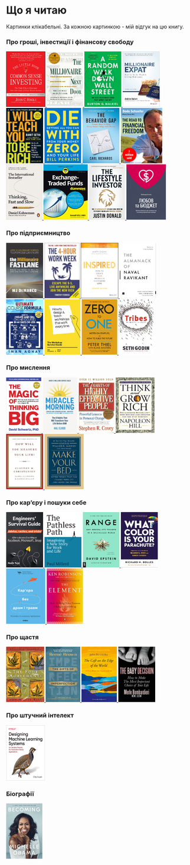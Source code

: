 # Що я читаю

Картинки клікабельні. За кожною картинкою - мій відгук на цю книгу.

### Про гроші, інвестиції і фінансову свободу

<p>
  <a href="./texts/the_little_book_of_common_sense_investing.md">
    <img src="./images/the_little_book_of_common_sense_investing.jpg" height="150">
  </a>
  <a href="./texts/the_millionaire_next_door.md">
    <img src="./images/the_millionaire_next_door.jpg" height="150">
  </a>
  <a href="./texts/a_random_walk_down_wall_street.md">
    <img src="./images/a_random_walk_down_wall_street.jpg" height="150">
  </a>
  <a href="./texts/millionaire_expat.md">
    <img src="./images/millionaire_expat.jpg" height="150">
  </a>
  <a href="./texts/i_will_teach_you_to_be_rich.md">
    <img src="./images/i_will_teach_you_to_be_rich.jpg" height="150">
  </a>
  <a href="./texts/die_with_zero.md">
    <img src="./images/die_with_zero.jpg" height="150">
  </a>
  <a href="./texts/the_behavior_gap.md">
    <img src="./images/the_behavior_gap.jpg" height="150">
  </a>
  <a href="./texts/the_road_to_financial_freedom.md">
    <img src="./images/the_road_to_financial_freedom.jpg" height="150">
  </a>
  <a href="./texts/thinking_fast_and_slow.md">
    <img src="./images/thinking_fast_and_slow.jpg" height="150">
  </a>
  <a href="./texts/exchange_traded_funds_for_dummies.md">
    <img src="./images/exchange_traded_funds_for_dummies.jpg" height="150">
  </a>
  <a href="./texts/the_lifestyle_investor.md">
    <img src="./images/the_lifestyle_investor.jpg" height="150">
  </a>
  <a href="./texts/liubov_ta_biudzhet.md">
    <img src="./images/liubov_ta_biudzhet.jpg" height="150">
  </a>
</p>

### Про підприємництво

<p>
  <a href="./texts/the_millionaire_fastlane.md">
    <img src="./images/the_millionaire_fastlane.jpg" height="150">
  </a>
  <a href="./texts/the_4_hour_work_week.md">
    <img src="./images/the_4_hour_work_week.jpg" height="150">
  </a>
  <a href="./texts/inspired.md">
    <img src="./images/inspired.jpg" height="150">
  </a>
  <a href="./texts/the_almanack_of_naval_ravikant.md">
    <img src="./images/the_almanack_of_naval_ravikant.jpg" height="150">
  </a>
  <a href="./texts/ultimate_course_formula.md">
    <img src="./images/ultimate_course_formula.jpg" height="150">
  </a>
  <a href="./texts/the_workshop_survival_guide.md">
    <img src="./images/the_workshop_survival_guide.jpg" height="150">
  </a>
  <a href="./texts/zero_to_one.md">
    <img src="./images/zero_to_one.jpg" height="150">
  </a>
  <a href="./texts/tribes.md">
    <img src="./images/tribes.jpg" height="150">
  </a>
</p>

### Про мислення

<p>
  <a href="./texts/the_magic_of_thinking_big.md">
    <img src="./images/the_magic_of_thinking_big.jpg" height="150">
  </a>
  <a href="./texts/the_miracle_morning.md">
    <img src="./images/the_miracle_morning.jpg" height="150">
  </a>
  <a href="./texts/the_7_habits_of_highly_effective_people.md">
    <img src="./images/the_7_habits_of_highly_effective_people.jpg" height="150">
  </a>
  <a href="./texts/think_and_grow_rich.md">
    <img src="./images/think_and_grow_rich.jpg" height="150">
  </a>
  <a href="./texts/how_will_you_measure_your_life.md">
    <img src="./images/how_will_you_measure_your_life.jpg" height="150">
  </a>
  <a href="./texts/make_your_bed.md">
    <img src="./images/make_your_bed.jpg" height="150">
  </a>
</p>

### Про карʼєру і пошуки себе

<p>
  <a href="./texts/engineers_survival_guide.md">
    <img src="./images/engineers_survival_guide.jpg" height="150">
  </a>
  <a href="./texts/the_pathless_path.md">
    <img src="./images/the_pathless_path.jpg" height="150">
  </a>
  <a href="./texts/range.md">
    <img src="./images/range.jpg" height="150">
  </a>
  <a href="./texts/what_color_is_your_parachute.md">
    <img src="./images/what_color_is_your_parachute.jpg" height="150">
  </a>
  <a href="./texts/kariera_bez_dram_i_travm.md">
    <img src="./images/kariera_bez_dram_i_travm.jpg" height="150">
  </a>
  <a href="./texts/the_element.md">
    <img src="./images/the_element.jpg" height="150">
  </a>
</p>

### Про щастя

<p>
  <a href="./texts/the_four_agreements.md">
    <img src="./images/the_four_agreements.jpg" height="150">
  </a>
  <a href="./texts/the_gifts_of_imperfection.md">
    <img src="./images/the_gifts_of_imperfection.jpg" height="150">
  </a>
  <a href="./texts/the_cafe_on_the_edge_of_the_world.md">
    <img src="./images/the_cafe_on_the_edge_of_the_world.jpg" height="150">
  </a>
  <a href="./texts/the_baby_decision.md">
    <img src="./images/the_baby_decision.jpg" height="150">
  </a>
</p>

### Про штучний інтелект

<p>
  <a href="./texts/designing_machine_learning_systems.md">
    <img src="./images/designing_machine_learning_systems.jpg" height="150">
  </a>
</p>

### Біографії

<p>
  <a href="./texts/becoming.md">
    <img src="./images/becoming.jpg" height="150">
  </a>
</p>

